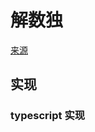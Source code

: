 # 解数独
[来源](https://leetcode.cn/problems/sudoku-solver/)

## 实现

### typescript 实现
```typescript

```
